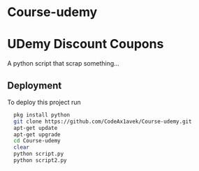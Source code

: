 # Course-udemy

# UDemy Discount Coupons 

A python script that scrap something...

## Deployment

To deploy this project run

```bash
  pkg install python
  git clone https://github.com/CodeAx1avek/Course-udemy.git
  apt-get update
  apt-get upgrade
  cd Course-udemy
  clear
  python script.py
  python script2.py
```

